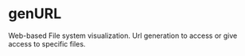 # genURL
Web-based File system visualization. Url generation to access or give access to specific files.
